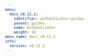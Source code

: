 ```yaml
---
menu:
  docs_v0.12.2:
    identifier: authenticator-guides
    parent: guides
    name: Authenticator
    weight: 10
menu_name: docs_v0.12.2
info:
  version: v0.12.2
---
```



